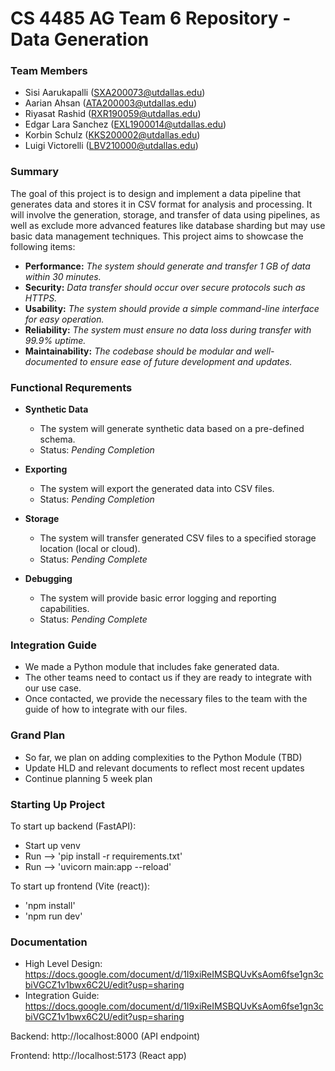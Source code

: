 # CS 4485 AG Team 6 Repository - Data Generation

### Team Members

- Sisi Aarukapalli (SXA200073@utdallas.edu)
- Aarian Ahsan (ATA200003@utdallas.edu)
- Riyasat Rashid (RXR190059@utdallas.edu)
- Edgar Lara Sanchez (EXL1900014@utdallas.edu)
- Korbin Schulz (KKS200002@utdallas.edu)
- Luigi Victorelli (LBV210000@utdallas.edu)

### Summary
The goal of this project is to design and implement a data pipeline that generates data and stores it in CSV format for analysis and processing. It will involve the generation, storage, and transfer of data using pipelines, as well as exclude more advanced features like database sharding but may use basic data management techniques. This project aims to showcase the following items: 
- **Performance:** *The system should generate and transfer 1 GB of data within 30 minutes.*
- **Security:** *Data transfer should occur over secure protocols such as HTTPS.*
- **Usability:** *The system should provide a simple command-line interface for easy operation.*
- **Reliability:** *The system must ensure no data loss during transfer with 99.9% uptime.*
- **Maintainability:** *The codebase should be modular and well-documented to ensure ease of future development and updates.*

### Functional Requrements 
- **Synthetic Data**
  - The system will generate synthetic data based on a pre-defined schema.
  - Status: *Pending Completion*

- **Exporting**
  - The system will export the generated data into CSV files.
  - Status: *Pending Completion*
 
- **Storage**
  - The system will transfer generated CSV files to a specified storage location (local or cloud).
  - Status: *Pending Complete*

- **Debugging**
  - The system will provide basic error logging and reporting capabilities.
  - Status: *Pending Complete*

### Integration Guide
- We made a Python module that includes fake generated data.
- The other teams need to contact us if they are ready to integrate with our use case.
- Once contacted, we provide the necessary files to the team with the guide of how to integrate with our files.

### Grand Plan
- So far, we plan on adding complexities to the Python Module (TBD)
- Update HLD and relevant documents to reflect most recent updates
- Continue planning 5 week plan

### Starting Up Project
To start up backend (FastAPI): 
  - Start up venv 
  - Run --> 'pip install -r requirements.txt'
  - Run --> 'uvicorn main:app --reload'

To start up frontend (Vite (react)): 
  - 'npm install'
  - 'npm run dev'

### Documentation
  - High Level Design: https://docs.google.com/document/d/1I9xiReIMSBQUvKsAom6fse1gn3cbiVGCZ1v1bwx6C2U/edit?usp=sharing
  - Integration Guide: https://docs.google.com/document/d/1I9xiReIMSBQUvKsAom6fse1gn3cbiVGCZ1v1bwx6C2U/edit?usp=sharing

Backend: http://localhost:8000 (API endpoint)

Frontend: http://localhost:5173 (React app)
